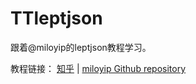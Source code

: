 # TTleptjson
跟着@miloyip的leptjson教程学习。

教程链接： [知乎](https://zhuanlan.zhihu.com/json-tutorial) | [miloyip Github repository](https://github.com/miloyip/json-tutorial)